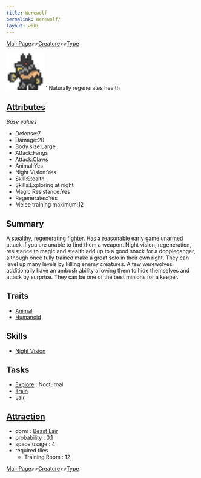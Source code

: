 ```yaml
---
title: Werewolf
permalink: Werewolf/
layout: wiki
---
```


[MainPage](/keeperrl_wiki/ "wikilink")>>[Creature](/keeperrl_wiki/Creature_Guide "wikilink")>>[Type](/keeperrl_wiki/Type "wikilink")

<img src="werewolf2.png" title="fig:werewolf2.png" alt="werewolf2.png" width="100" />
''Naturally regenerates health

[Attributes](/keeperrl_wiki/Attributes "wikilink")
-------------------------------------

*Base values*

-   Defense:7
-   Damage:20
-   Body size:Large
-   Attack:Fangs
-   Attack:Claws
-   Animal:Yes
-   Night Vision:Yes
-   Skill:Stealth
-   Skills:Exploring at night
-   Magic Resistance:Yes
-   Regenerates:Yes
-   Melee training maximum:12

Summary
-------

A stealthy, regenerating fighter. Has a reasonable early game unarmed
attack if you are unable to find them a weapon. Night vision,
regeneration, resistance to magic and stealth add up to a good snack for
a doppleganger, although once fully trained make a great solo in their
own right. They can level up many levels by killing enemy creatures. A
few werewolves additionally have an ambush ability allowing them to hide
themselves and attack by surprise. They can be one of the best minions
for a keeper.

Traits
------

-   [Animal](/keeperrl_wiki/Animal "wikilink")
-   [Humanoid](/keeperrl_wiki/Humanoid "wikilink")

Skills
------

-   [Night Vision](/keeperrl_wiki/Night_Vision "wikilink")

Tasks
-----

-   [Explore](/keeperrl_wiki/Explore "wikilink") : Nocturnal
-   [Train](/keeperrl_wiki/Training_Room "wikilink")
-   [Lair](/keeperrl_wiki/Beast_Lair "wikilink")

[Attraction](/keeperrl_wiki/Immigration "wikilink")
-------------------------------------

-   dorm : [Beast Lair](/keeperrl_wiki/Beast_Lair "wikilink")
-   probability : 0.1
-   space usage : 4
-   required tiles
    -   Training Room : 12

[MainPage](/keeperrl_wiki/ "wikilink")>>[Creature](/keeperrl_wiki/Creature_Guide "wikilink")>>[Type](/keeperrl_wiki/Type "wikilink")

